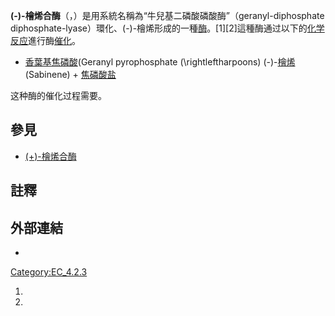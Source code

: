 **(-)-檜烯合酶**（，）是用系統名稱為“牛兒基二磷酸磷酸酶”（geranyl-diphosphate diphosphate-lyase）環化、(-)-檜烯形成的一種[酶](../Page/酶.md "wikilink")。\[1\]\[2\]這種酶通过以下的[化学反应](../Page/化学反应.md "wikilink")進行酶[催化](../Page/催化.md "wikilink")。

  -
    [香葉基焦磷酸](https://zh.wikipedia.org/wiki/香葉基焦磷酸 "wikilink")(Geranyl pyrophosphate \(\rightleftharpoons\) (-)-[檜烯](https://zh.wikipedia.org/wiki/檜烯 "wikilink")(Sabinene) + [焦磷酸盐](../Page/焦磷酸盐.md "wikilink")

这种酶的催化过程需要。

## 參見

  - [(+)-檜烯合酶](../Page/\(+\)-檜烯合酶.md "wikilink")

## 註釋

## 外部連結

  -
[Category:EC_4.2.3](https://zh.wikipedia.org/wiki/Category:EC_4.2.3 "wikilink")

1.
2.